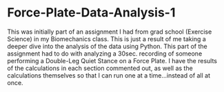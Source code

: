 # Force-Plate-Data-Analysis-1
This was initially part of an assignment I had from grad school (Exercise Science) in my Biomechanics class. This is just a result of me taking a deeper dive into the analysis of the data using Python. This part of the assignment had to do with analyzing a 30sec. recording of someone performing a Double-Leg Quiet Stance on a Force Plate. I have the results of the calculations in each section commented out, as well as the calculations themselves so that I can run one at a time...instead of all at once.
